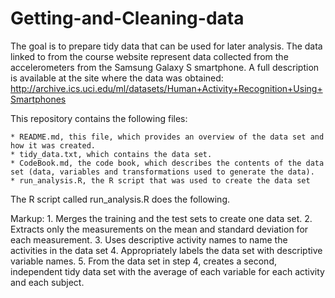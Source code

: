 # Getting-and-Cleaning-data
The goal is to prepare tidy data that can be used for later analysis. The data linked to from the course website represent data collected from the accelerometers from the Samsung Galaxy S smartphone.
A full description is available at the site where the data was obtained: http://archive.ics.uci.edu/ml/datasets/Human+Activity+Recognition+Using+Smartphones 

This repository contains the following files:

    * README.md, this file, which provides an overview of the data set and how it was created.
    * tidy_data.txt, which contains the data set.
    * CodeBook.md, the code book, which describes the contents of the data set (data, variables and transformations used to generate the data).
    * run_analysis.R, the R script that was used to create the data set

The R script called run_analysis.R does the following.

Markup: 1. Merges the training and the test sets to create one data set.
        2. Extracts only the measurements on the mean and standard deviation for each measurement.
        3. Uses descriptive activity names to name the activities in the data set
        4. Appropriately labels the data set with descriptive variable names.
        5. From the data set in step 4, creates a second, independent tidy data set with the average of each variable for each activity and each subject.
